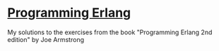 [Programming Erlang](https://pragprog.com/book/jaerlang2/programming-erlang)
===

My solutions to the exercises from the book "Programming Erlang 2nd edition" by Joe Armstrong
